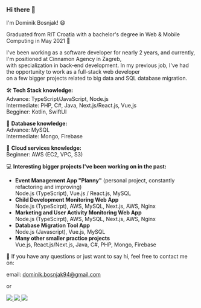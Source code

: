 ### Hi there 👋

I'm Dominik Bosnjak! 😄

Graduated from RIT Croatia with a bachelor's degree in Web & Mobile Computing in May 2021 🔭

I've been working as a software developer for nearly 2 years, and currently, I'm positioned at Cinnamon Agency in Zagreb,</br>
with specialization in back-end development. In my previous job, I've had the opportunity to work as a full-stack web developer</br>
on a few bigger projects related to big data and SQL database migration.

🛠️ <b>Tech Stack knowledge:</b></br>
Advance: TypeScript/JavaScript, Node.js</br>
Intermediate: PHP, C#, Java, Next.js/React.js, Vue,js</br>
Begginer: Kotlin, SwiftUI</br>

📁 <b>Database knowledge:</b></br>
Advance: MySQL</br>
Intermediate: Mongo, Firebase</br>

💭 <b>Cloud services knowledge:</b></br>
Beginner: AWS (EC2, VPC, S3)</br>

💻 <b>Interesting bigger projects I've been working on in the past:</b>

- <b>Event Management App "Planny"</b> (personal project, constantly refactoring and improving) </br>
  Node.js (TypeScript), Vue.js / React.js, MySQL
- <b>Child Development Monitoring Web App</b></br>
  Node.js (TypeScirpt), AWS, MySQL, Next.js, AWS, Nginx
- <b>Marketing and User Activity Monitoring Web App</b></br>
  Node.js (TypeScirpt), AWS, MySQL, Next.js, AWS, Nginx
- <b>Database Migration Tool App</b></br>
  Node.js (Javascript), Vue.js, MySQL
- <b>Many other smaller practice projects</b></br>
  Vue.js, React.js/Next.js, Java, C#, PHP, Mongo, Firebase

💬 If you have any questions or just want to say hi, feel free to contact me on:

email: dominik.bosnjak94@gmail.com

or

<a href="https://www.linkedin.com/in/dominik-bosnjak94">
    <img src="https://img.icons8.com/color/35/000000/linkedin.png"/>
</a>
<a href="https://www.instagram.com/dominikbosnjak94/">
    <img src="https://img.icons8.com/fluency/35/000000/instagram-new.png"/>
</a>
<a href="https://www.facebook.com/dominik.bosnjak.9/">
     <img src="https://img.icons8.com/color/35/000000/facebook-new.png"/>    
</a>
